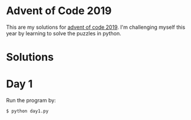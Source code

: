 # Advent of Code 2019

This are my solutions for [advent of code 2019](https://adventofcode.com).
I'm challenging myself this year by learning to solve the puzzles in python.

# Solutions

# Day 1

Run the program by:
```bash
$ python day1.py
```
